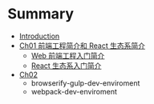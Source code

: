 # Summary

* [Introduction](README.md)
* [Ch01 前端工程简介和 React 生态系简介](/Ch01/README.md#ch01-前端工程简介和-react-生态系简介)
  * [Web 前端工程入门简介](Ch01/front-end-introduction.md)
  * [React 生态系入门简介](Ch01/react-ecosystem-introduction.md)
* [Ch02](Ch02/README.md)
  * browserify-gulp-dev-enviroment
  * webpack-dev-enviroment

